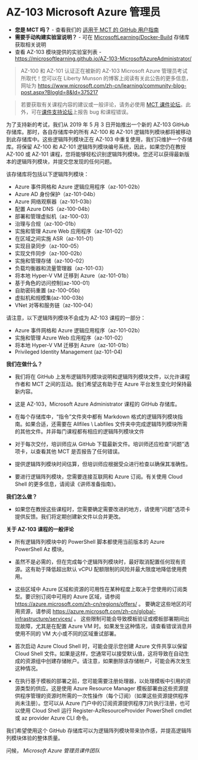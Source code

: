 ﻿# AZ-103 Microsoft Azure 管理员

- **您是 MCT 吗？** - 查看我们的 [适用于 MCT 的 GitHub 用户指南](https://microsoftlearning.github.io/MCT-User-Guide-ZH/)
- **需要手动构建实验室说明？** -  可在 [MicrosoftLearning/Docker-Build](https://github.com/MicrosoftLearning/Docker-Build) 存储库获取相关说明
- 查看 AZ-103 模块提供的实验室列表 - https://microsoftlearning.github.io/AZ-103-MicrosoftAzureAdministrator/

> AZ-100 和 AZ-101 认证正在被新的 AZ-103 Microsoft Azure 管理员考试所取代！您可以在 Liberty Munson 的博客上阅读有关此公告的更多信息，网址为 https://www.microsoft.com/zh-cn/learning/community-blog-post.aspx?BlogId=8&Id=375217 

> 若要获取有关课程内容的建议或一般评论，请务必使用 [MCT 课件论坛](https://www.microsoft.com/en-us/learning/mct-central.aspx)。此外，可在[课件支持论坛](https://trainingsupport.microsoft.com/en-us)上报告 bug 和课程错误。
 
为了支持新的考试，我们从 2019 年 5 月 3 日开始推出一个新的 AZ-103 GitHub 存储库。那时，各自存储库中的所有 AZ-100 和 AZ-101 逻辑阵列模块都将被移动到此存储库中。这些逻辑阵列模块正在 AZ-103 中重复使用，我们只维护一个存储库。将保留 AZ-100 和 AZ-101 逻辑阵列模块编号系统，因此，如果您仍在教授 AZ-100 或 AZ-101 课程，您将能够轻松识别逻辑阵列模块。您还可以获得最新版本的逻辑阵列模块，并提交您发现的任何问题。

该存储库将包括以下逻辑阵列模块：

-  Azure 事件网格和 Azure 逻辑应用程序（az-101-02b）
-  Azure AD 身份保护（az-101-04b）
-  Azure 网络观察器（az-101-03b）
-  配置 Azure DNS（az-100-04b）
-  部署和管理虚拟机（az-100-03）
-  治理与合规（az-100-01b）
-  实施和管理 Azure Web 应用程序（az-101-02）
-  在区域之间实施 ASR（az-101-01）
-  实现目录同步（az-100-05）
-  实现文件同步（az-100-02b）
-  实施和管理存储（az-100-02）
-  负载均衡器和流量管理器（az-101-03）
-  将本地 Hyper-V VM 迁移到 Azure（az-101-01b）
-  基于角色的访问控制(az-100-01)
-  自助密码重置 (az-100-05b)
-  虚拟机和规模集(az-100-03b)
-  VNet 对等和服务链（az-100-04）

请注意，以下逻辑阵列模块不会成为 AZ-103 课程的一部分：

-  Azure 事件网格和 Azure 逻辑应用程序（az-101-02b）
-  实施和管理 Azure Web 应用程序（az-101-02）
-  将本地 Hyper-V VM 迁移到 Azure（az-101-01b）
-  Privileged Identity Management (az-101-04)

**我们在做什么？**

*	我们将在 GitHub 上发布逻辑阵列模块说明和逻辑阵列模块文件，以允许课程作者和 MCT 之间的互动。我们希望这有助于在 Azure 平台发生变化时保持最新内容。

*	这是 AZ-103，Microsoft Azure Administrator 课程的 GitHub 存储库。 

*	在每个存储库中，“指令”文件夹中都有 Markdown 格式的逻辑阵列模块指南。如果合适，还需要在 Allfiles \ Labfiles 文件夹中完成逻辑阵列模块所需的其他文件。并非每门课程都有相应的逻辑阵列模块文件 

*	对于每次交付，培训师应从 GitHub 下载最新文件。培训师还应检查“问题”选项卡，以查看其他 MCT 是否报告了任何错误。  

*	提供逻辑阵列模块时间估算，但培训师应根据受众进行检查以确保其准确性。

*	要进行逻辑阵列模块，您需要连接互联网和 Azure 订阅。有关使用 Cloud Shell 的更多信息，请阅读《讲师准备指南》。 

**我们怎么做？**

*	如果您在教授这些课程时，您需要确定需要改进的地方，请使用“问题”选项卡提供反馈。我们将定期创建新文件以合并更改。 

**关于 AZ-103 课程的一般评论**

* 所有逻辑阵列模块中的 PowerShell 脚本都使用当前版本的 Azure PowerShell Az 模块。

* 虽然不是必需的，但在完成每个逻辑阵列模块时，最好取消配置任何现有资源。这有助于降低超出默认 vCPU 配额限制的风险并最大限度地降低使用费用。

* 这些区域中 Azure 区域和资源的可用性在某种程度上取决于您使用的订阅类型。要识别订阅中可用的 Azure 区域，请参阅 https://azure.microsoft.com/zh-cn/regions/offers/ 。 要确定这些地区的可用资源，请参阅 https://azure.microsoft.com/zh-cn/global-infrastructure/services/ 。 这些限制可能会导致模板验证或模板部署期间出现故障，尤其是在配置 Azure VM 时。如果发生这种情况，请查看错误消息并使用不同的 VM 大小或不同的区域重试部署。

* 首次启动 Azure Cloud Shell 时，可能会提示您创建 Azure 文件共享以保留 Cloud Shell 文件。如果是这样，您通常可以接受默认值，这将导致在自动生成的资源组中创建存储帐户。请注意，如果删除该存储帐户，可能会再次发生这种情况。

* 在执行基于模板的部署之前，您可能需要注册处理器，以处理模板中引用的资源类型的供应。这是使用 Azure Resource Manager 模板部署由这些资源提供程序管理的资源时所需的一次性操作（每个订阅）（如果这些资源提供程序尚未注册）。您可以从 Azure 门户中的订阅资源提供程序刀片执行注册，也可以使用 Cloud Shell 运行 Register-AzResourceProvider PowerShell cmdlet 或 az provider Azure CLI 命令。

我们希望使用这个 GitHub 存储库可以为逻辑阵列模块带来协作感，并提高逻辑阵列模块体验的整体质量。 

问候，
*Microsoft Azure 管理员课件团队*